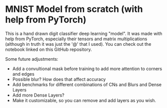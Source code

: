# MNIST Model from scratch (with help from PyTorch)

This is a hand drawn digit classifier deep learning "model". It was made with help from PyTorch, especially their tensors and matrix multiplications (although in truth it was just the '@' that I used).
You can check out the notebook linked on this GitHub repository.

Some future adjustments:

- Add a convultional mask before training to add more attention to corners and edges
- Possible blur? How does that affect accuracy
- Add benchmarks for different combinations of CNs and Blurs and Dense Layers
- Add more Dense Layers?
- Make it customizable, so you can remove and add layers as you wish.
